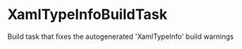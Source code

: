 XamlTypeInfoBuildTask
=====================

Build task that fixes the autogenerated 'XamlTypeInfo' build warnings

